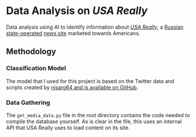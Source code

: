 # Data Analysis on *USA Really*
Data analysis using AI to identify information about *[USA Really](https://usareally.com/)*, a [Russian state-operated](https://www.mcclatchydc.com/news/nation-world/national/national-security/article212299529.html) [news site](https://www.nbcnews.com/news/us-news/man-running-russia-s-newest-propaganda-effort-u-s-or-n883736) marketed towards Americans.

## Methodology

### Classification Model

The model that I used for this project is based on the Twitter data and scripts created by [nisarg64 and is available on GitHub](https://github.com/nisarg64/Sentiment-Analysis-NLTK).

### Data Gathering

The `get_media_data.py` file in the root directory contains the code needed to compile the database yourself.
As is clear in the file, this uses an internal API that USA Really uses to load content on its site.
